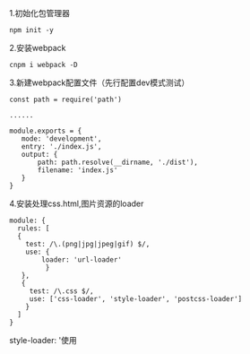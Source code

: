 1.初始化包管理器 

```
npm init -y
```

2.安装webpack 

```
cnpm i webpack -D 
```

3.新建webpack配置文件（先行配置dev模式测试） 

```
const path = require('path') 

......

module.exports = { 
   mode: 'development', 
   entry: './index.js', 
   output: { 
       path: path.resolve(__dirname, './dist'), 
       filename: 'index.js' 
   } 
} 
```

4.安装处理css.html,图片资源的loader  

```
module: {         
  rules: [             
  {                
    test: /\.(png|jpg|jpeg|gif) $/,  
    use: {                    
        loader: 'url-loader' 
         }            
   }, 
   {                
     test: /\.css $/, 
     use: ['css-loader', 'style-loader', 'postcss-loader'] 
    }
  ]    
} 
```

style-loader: '使用<style>将css-loader内部样式注入到html界面。 

css-loader： 加载css文件。 

postcss-loader：用于把css解析成js可以操作的AST，并得到最终结果。这里需要使用一个叫 autoprefixer的插件对css编译，我们要创建一个**postcss.config.js**的文件。 

```
module.exports = { 
   plugins: [require('autoprefixer')] 
} 
```

url loader（ 内置file loader）：用于处理引入图片资源的url，可将文件处理为DataURL。 

sass-loader:配置scss语法，支持@import,if{}else{}语法等等 

```
 rules: [ 
           ...... 
           { 
               test: /\.scss $/, 
               use: ['css-loader', 'sass-loader', 'style-loader', 'postcss-loader'] 
           } 
       ] 
```

5.配置 HtmlWebpackPlugins 

安装 html-webpack-plugin，引入该插件，该插件的用途是解析html文件 

```
const HtmlWebpackPlugins = require('html-webpack-plugin') 

......
plugins: [ 
     new HtmlWebpackPlugins({ 
         template: './index.html', 
         title: 'react' 
     }) 
   ] 
```

6.配置es6语法适配 

安装babel（babel-loader）（共三个插件@babel/preset-env，@babel/polyfill，@babel/core） 

babel默认只转换新的javaseript句法，不转换新的API， 转译新的 API，需要借助polyfill方案去解决（ 使用@babel/polyfill或@babel/plugin-transform-runtime，二选一即可）； @babel/preset-env这个插件，简单理解字面意思就是"预设"，那到底是啥意思呢，大致意思就是官方帮我们准备的好的插件集合(包含@bable/preset-es2015、@bable/preset-es2016、@bable/preset-es2017)，@babel/core核心包用于转译。 

```
rules: [ 
             ......   
           { 
               test: /\.js $/, 
                // 排除不需要编译的目录提高编译效率 
               exclude: /node_modules/, 
               use: { 
                   loader: 'babel-loader' 
               } 
           }, 
       ] 
```

规则配置好之后要配置插件的一些属性值，创建**.babelrc**文件，配置该位置主要根据项目需要设置@babel/preset-env规则，具体可参考[官方文档配置](https://babeljs.io/docs/en/babel-preset-env)。

7.配置其他服务 

（1） CleanWebpackPlugin（打包之前删除上次的打包结果） 

```
const { CleanWebpackPlugin } = require('clean-webpack-plugin') 


plugins: [ 
     ...... 
      new CleanWebpackPlugin() 
   ] 
```

（2）热重启（代码更改后，进行保存之后可以立即显示修改之后的代码）依赖于webpack模块,需更改配置开关生效 

```
const webpack = require('webpack') 


plugins: [ 
......
new webpack.HotModuleReplacementPlugin() 
], 
devServer: { 
        contentBase: './dist', 
        open: true, 
        port: '8081', 
        hot: true, 
        hotOnly: true 
    }, 
```

（3）dev-tool模式 (选择的tool模式可以参考[这里](https://www.webpackjs.com/configuration/devtool/))

```
mode: 'development', 


devtool: 'cheap-module-eval-source-map’, 

———————————————————— 
mode: 'production', 


devtool: 'cheap-module-source-map' 
```

8.分开配置dev和production环境 

需安装组件webpack-dev-server， webpack-merge 

Dev环境下会有devserver的设置，这个在生产环境中不会用到。

```
//设置环境变量（commonConfig, prodConfig,devConfig分别是分开的dev,production以及公用设置） 
module.exports = env => { 

if (env && env.production) { 

  return merge(commonConfig, prodConfig) 


} 
if (env && env.development) { 

  return merge(commonConfig, devConfig) 

 } 
} 
```

完整可用配置可在[这里](https://github.com/solerji/vueConfigDemo)寻找。明天还会配置一个适合多页应用的打包环境试试看。 
